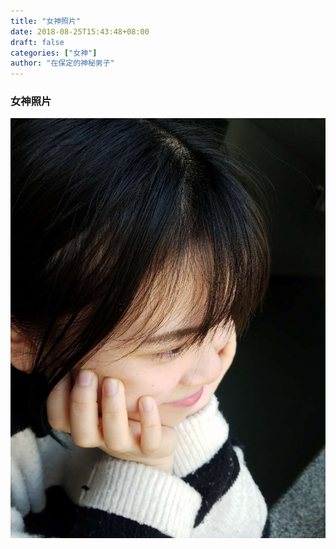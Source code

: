 ```yaml
---
title: "女神照片"
date: 2018-08-25T15:43:48+08:00
draft: false
categories: ["女神"]
author: "在保定的神秘男子"
---
```


### 女神照片

![feifei](https://raw.githubusercontent.com/zh1014/zh1014.github.io/master/images/linifei.jpeg "kiyomin")
